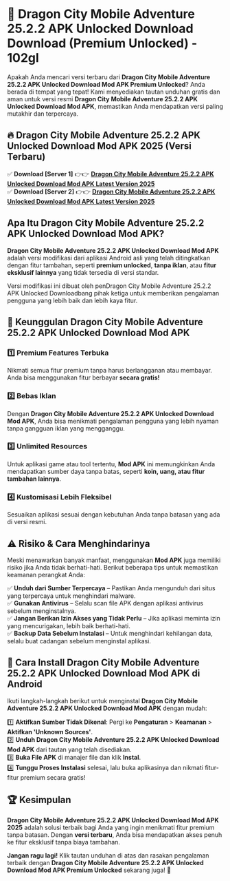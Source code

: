 # 🎯 Dragon City Mobile Adventure 25.2.2 APK Unlocked Download  Download (Premium Unlocked) -  102gl

Apakah Anda mencari versi terbaru dari **Dragon City Mobile Adventure 25.2.2 APK Unlocked Download Mod APK Premium Unlocked**? Anda berada di tempat yang tepat! Kami menyediakan tautan unduhan gratis dan aman untuk versi resmi **Dragon City Mobile Adventure 25.2.2 APK Unlocked Download Mod APK**, memastikan Anda mendapatkan versi paling mutakhir dan terpercaya.

## 🔥 Dragon City Mobile Adventure 25.2.2 APK Unlocked Download Mod APK 2025 (Versi Terbaru)

✅ **Download [Server 1]** 👉👉 [**Dragon City Mobile Adventure 25.2.2 APK Unlocked Download Mod APK Latest Version 2025**](https://momento.my/?title=Dragon_City_Mobile_Adventure_25.2.2_APK_Unlocked_Download)  
✅ **Download [Server 2]** 👉👉 [**Dragon City Mobile Adventure 25.2.2 APK Unlocked Download Mod APK Latest Version 2025**](https://momento.my/?title=Dragon_City_Mobile_Adventure_25.2.2_APK_Unlocked_Download)  

## Apa Itu Dragon City Mobile Adventure 25.2.2 APK Unlocked Download Mod APK?

**Dragon City Mobile Adventure 25.2.2 APK Unlocked Download Mod APK** adalah versi modifikasi dari aplikasi Android asli yang telah ditingkatkan dengan fitur tambahan, seperti **premium unlocked**, **tanpa iklan**, atau **fitur eksklusif lainnya** yang tidak tersedia di versi standar.

Versi modifikasi ini dibuat oleh penDragon City Mobile Adventure 25.2.2 APK Unlocked Downloadbang pihak ketiga untuk memberikan pengalaman pengguna yang lebih baik dan lebih kaya fitur.

## 🎯 Keunggulan Dragon City Mobile Adventure 25.2.2 APK Unlocked Download Mod APK

### 1️⃣ Premium Features Terbuka
Nikmati semua fitur premium tanpa harus berlangganan atau membayar. Anda bisa menggunakan fitur berbayar **secara gratis!**

### 2️⃣ Bebas Iklan
Dengan **Dragon City Mobile Adventure 25.2.2 APK Unlocked Download Mod APK**, Anda bisa menikmati pengalaman pengguna yang lebih nyaman tanpa gangguan iklan yang mengganggu.

### 3️⃣ Unlimited Resources
Untuk aplikasi game atau tool tertentu, **Mod APK** ini memungkinkan Anda mendapatkan sumber daya tanpa batas, seperti **koin, uang, atau fitur tambahan lainnya**.

### 4️⃣ Kustomisasi Lebih Fleksibel
Sesuaikan aplikasi sesuai dengan kebutuhan Anda tanpa batasan yang ada di versi resmi.

## ⚠️ Risiko & Cara Menghindarinya

Meski menawarkan banyak manfaat, menggunakan **Mod APK** juga memiliki risiko jika Anda tidak berhati-hati. Berikut beberapa tips untuk memastikan keamanan perangkat Anda:

✅ **Unduh dari Sumber Terpercaya** – Pastikan Anda mengunduh dari situs yang terpercaya untuk menghindari malware.  
✅ **Gunakan Antivirus** – Selalu scan file APK dengan aplikasi antivirus sebelum menginstalnya.  
✅ **Jangan Berikan Izin Akses yang Tidak Perlu** – Jika aplikasi meminta izin yang mencurigakan, lebih baik berhati-hati.  
✅ **Backup Data Sebelum Instalasi** – Untuk menghindari kehilangan data, selalu buat cadangan sebelum menginstal aplikasi.

## 📌 Cara Install Dragon City Mobile Adventure 25.2.2 APK Unlocked Download Mod APK di Android

Ikuti langkah-langkah berikut untuk menginstal **Dragon City Mobile Adventure 25.2.2 APK Unlocked Download Mod APK** dengan mudah:

1️⃣ **Aktifkan Sumber Tidak Dikenal**: Pergi ke **Pengaturan** > **Keamanan** > **Aktifkan 'Unknown Sources'**.  
2️⃣ **Unduh Dragon City Mobile Adventure 25.2.2 APK Unlocked Download Mod APK** dari tautan yang telah disediakan.  
3️⃣ **Buka File APK** di manajer file dan klik **Instal**.  
4️⃣ **Tunggu Proses Instalasi** selesai, lalu buka aplikasinya dan nikmati fitur-fitur premium secara gratis!

## 🏆 Kesimpulan

**Dragon City Mobile Adventure 25.2.2 APK Unlocked Download Mod APK 2025** adalah solusi terbaik bagi Anda yang ingin menikmati fitur premium tanpa batasan. Dengan **versi terbaru**, Anda bisa mendapatkan akses penuh ke fitur eksklusif tanpa biaya tambahan.

**Jangan ragu lagi!** Klik tautan unduhan di atas dan rasakan pengalaman terbaik dengan **Dragon City Mobile Adventure 25.2.2 APK Unlocked Download Mod APK Premium Unlocked** sekarang juga! 🚀
